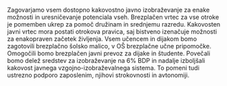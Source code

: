Zagovarjamo vsem dostopno kakovostno javno izobraževanje za enake možnosti in uresničevanje potenciala vseh. Brezplačen vrtec za vse otroke je pomemben ukrep za pomoč družinam in srednjemu razredu. Kakovosten javni vrtec mora postati otrokova pravica, saj bistveno izenačuje možnosti za enakopraven začetek življenja. Vsem učencem in dijakom bomo zagotovili brezplačno šolsko malico, v OŠ brezplačne učne pripomočke. Omogočili bomo brezplačen javni prevoz za dijake in študente.
Povečali bomo delež sredstev za izobraževanje na 6% BDP in nadalje izboljšali kakovost javnega vzgojno-izobraževalnega sistema. To pomeni tudi ustrezno podporo zaposlenim, njihovi strokovnosti in avtonomiji.

